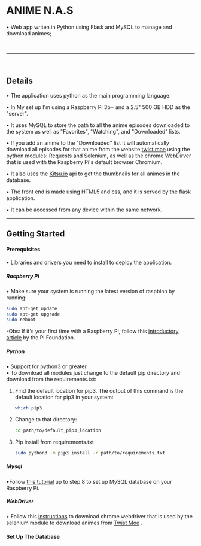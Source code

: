 # ANIME N.A.S

• Web app writen in Python using Flask and MySQL to manage and download animes;
</br>


</br>

---

</br>

## Details

• The application uses python as the main programming language.

• In My set up I'm using a  Raspberry Pi 3b+ and a 2.5" 500 GB HDD as the "server".

• It uses MySQL to store the path to all the anime episodes downloaded to the system as well as  "Favorites", "Watching", and "Downloaded" lists.

• If you add an anime to the "Downloaded" list it will automatically download all episodes for that anime from the website [twist.moe](https://twist.moe/) using the python modules: Requests and Selenium, as well as the chrome WebDirver that is used with the Raspberry Pi's default browser Chromium.

• It also uses the  [Kitsu.io](https://kitsu.docs.apiary.io/) api to get the thumbnails for all animes in the database.

• The front end is made using HTML5 and css, and it is served by the flask application. 

• It can be accessed from any device within the same network.

---
## Getting Started

#### Prerequisites
• Libraries and drivers you need to install to deploy the application.
##### Raspberry Pi

• Make sure your system is running the latest version of raspbian by running:
</br>
```bash
sudo apt-get update
sudo apt-get upgrade
sudo reboot
```

-Obs: If it's your first time with a Raspberry Pi, follow this [introductory article](https://projects.raspberrypi.org/en/projects/raspberry-pi-getting-started) by the Pi Foundation.

##### Python
• Support for python3 or greater.</br>
• To download all modules just change to the default pip directory and download from the requirements.txt:

1. Find the default location for pip3. The output of this command is the default location for pip3 in your system:
   ```bash
   which pip3
   ```
2. Change to that directory:
   ```bash
   cd path/to/default_pip3_location
    ```
3. Pip install from requirements.txt
    ```bash
   sudo python3 -m pip3 install -r path/to/requirements.txt 
   ```
##### Mysql
•Follow [this tutorial](https://pimylifeup.com/raspberry-pi-mysql/) up to step 8 to set up MySQL database on your Raspberry Pi.
</br>

##### WebDriver
 • Follow this [instructions](https://www.reddit.com/r/selenium/comments/7341wt/success_how_to_run_selenium_chrome_webdriver_on/) to download chrome webdriver that is used by the selenium module to download animes from [Twist Moe](https://twist.moe/) . <br/>

#### Set Up The Database

